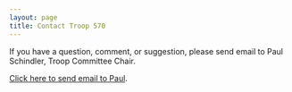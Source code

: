 ```yaml
---
layout: page
title: Contact Troop 570
---
```

If you have a question, comment, or suggestion, please send email to Paul
Schindler, Troop Committee Chair. 

[Click here to send email to Paul](mailto:paschind@outlook.com?subject=Message%20from%20Troop%20Website).
